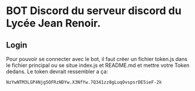 # BOT Discord du serveur discord du Lycée Jean Renoir.

## Login

Pour pouvoir se connecter avec le bot, il faut créer un fichier token.js dans le fichier principal ou se situe index.js et README.md et mettre votre Token dedans. Le token devrait ressembler a ça:

```
NzYwNTM3LGP4Njg5OFRzNDYw.X3NfYw.7Q341zz8gLuqOvspsrDE5ieF-2k
```
